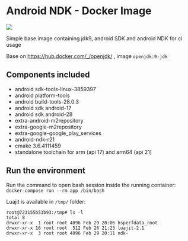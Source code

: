 # Android NDK - Docker Image
[![](https://images.microbadger.com/badges/image/lakoo/android-ndk.svg)](https://microbadger.com/images/lakoo/android-ndk "Get your own image badge on microbadger.com")

Simple base image containing jdk9, android SDK and android NDK for ci usage

Base on https://hub.docker.com/_/openjdk/ , image `openjdk:9-jdk`

## Components included
* android sdk-tools-linux-3859397
* android platform-tools
* android build-tools-28.0.3
* android sdk android-17
* android sdk android-28
* extra-android-m2repository
* extra-google-m2repository
* extra-google-google_play_services
* android-ndk-r21
* cmake 3.6.4111459
* standalone toolchain for arm (api 17) and arm64 (api 21)

## Run the environment
Run the command to open bash session inside the running container:
```docker-compose run --rm app /bin/bash```

Luajit is available in ```/tmp/``` folder:
```
root@723155b53b93:/tmp# ls -l
total 8
drwxr-xr-x  1 root root 4096 Feb 29 20:06 hsperfdata_root
drwxr-xr-x 16 root root  512 Feb 26 21:23 luajit-2.1
drwxr-xr-x  3 root root 4096 Feb 29 20:11 ndk-
```
